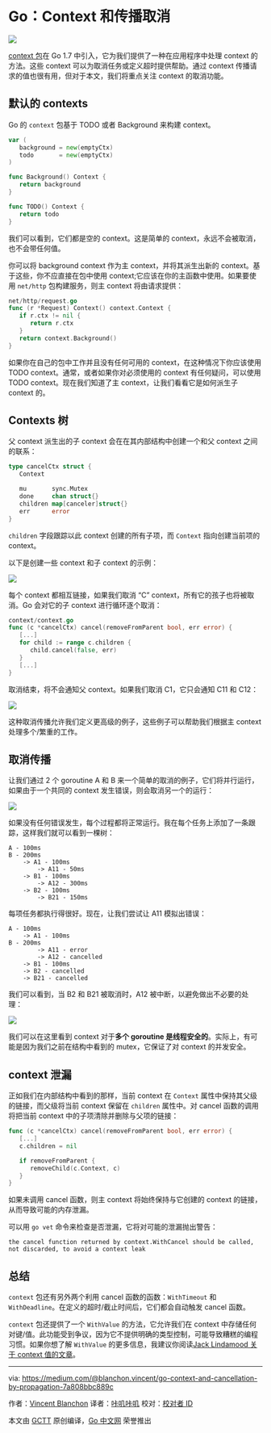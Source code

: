 # Go：Context 和传播取消

![](https://github.com/studygolang/gctt-images/tree/master/context-and-cancellation-by-propagation/image_1.png)

[context 包](https://blog.golang.org/context)在 Go 1.7 中引入，它为我们提供了一种在应用程序中处理 context 的方法。这些 context 可以为取消任务或定义超时提供帮助。通过 context 传播请求的值也很有用，但对于本文，我们将重点关注 context 的取消功能。

## 默认的 contexts
Go 的 `context` 包基于 TODO 或者 Background 来构建 context。

```go
var (
   background = new(emptyCtx)
   todo       = new(emptyCtx)
)

func Background() Context {
   return background
}

func TODO() Context {
   return todo
}
```

我们可以看到，它们都是空的 context。这是简单的 context，永远不会被取消，也不会带任何值。

你可以将 background context 作为主 context，并将其派生出新的 context。基于这些，你不应直接在包中使用 context;它应该在你的主函数中使用。如果要使用 `net/http` 包构建服务，则主 context 将由请求提供：

```go
net/http/request.go
func (r *Request) Context() context.Context {
   if r.ctx != nil {
      return r.ctx
   }
   return context.Background()
}
```

如果你在自己的包中工作并且没有任何可用的 context，在这种情况下你应该使用 TODO context。通常，或者如果你对必须使用的 context 有任何疑问，可以使用 TODO context。现在我们知道了主 context，让我们看看它是如何派生子 context 的。

## Contexts 树
父 context 派生出的子 context 会在在其内部结构中创建一个和父 context 之间的联系：

```go
type cancelCtx struct {
   Context

   mu       sync.Mutex
   done     chan struct{}
   children map[canceler]struct{}
   err      error
}
```

`children` 字段跟踪以此 context 创建的所有子项，而 `Context` 指向创建当前项的 context。

以下是创建一些 context 和子 context 的示例：

![](https://github.com/studygolang/gctt-images/tree/master/context-and-cancellation-by-propagation/image_2.png)

每个 context 都相互链接，如果我们取消 “C” context，所有它的孩子也将被取消。Go 会对它的子 context 进行循环逐个取消： 

```go
context/context.go
func (c *cancelCtx) cancel(removeFromParent bool, err error) {
   [...]
   for child := range c.children {
      child.cancel(false, err)
   }
   [...]
}
```

取消结束，将不会通知父 context。如果我们取消 C1，它只会通知 C11 和 C12：

![](https://github.com/studygolang/gctt-images/tree/master/context-and-cancellation-by-propagation/image_3.png)

这种取消传播允许我们定义更高级的例子，这些例子可以帮助我们根据主 context 处理多个/繁重的工作。

## 取消传播
让我们通过 2 个 goroutine A 和 B 来一个简单的取消的例子，它们将并行运行，如果由于一个共同的 context 发生错误，则会取消另一个的运行：

![](https://github.com/studygolang/gctt-images/tree/master/context-and-cancellation-by-propagation/image_4.png)

如果没有任何错误发生，每个过程都将正常运行。我在每个任务上添加了一条跟踪，这样我们就可以看到一棵树：

```plain
A - 100ms
B - 200ms
    -> A1 - 100ms
        -> A11 - 50ms
    -> B1 - 100ms
        -> A12 - 300ms
    -> B2 - 100ms
        -> B21 - 150ms
```

每项任务都执行得很好。现在，让我们尝试让 A11 模拟出错误：

```plain
A - 100ms
    -> A1 - 100ms
B - 200ms
        -> A11 - error
        -> A12 - cancelled
    -> B1 - 100ms
    -> B2 - cancelled
    -> B21 - cancelled
```

我们可以看到，当 B2 和 B21 被取消时，A12 被中断，以避免做出不必要的处理：

![](https://github.com/studygolang/gctt-images/tree/master/context-and-cancellation-by-propagation/image_5.png)

我们可以在这里看到 context 对于**多个 goroutine 是线程安全的**。实际上，有可能是因为我们之前在结构中看到的 mutex，它保证了对 context 的并发安全。

## context 泄漏
正如我们在内部结构中看到的那样，当前 context 在 `Context` 属性中保持其父级的链接，而父级将当前 context 保留在 `children` 属性中。对 cancel 函数的调用将把当前 context 中的子项清除并删除与父项的链接：

```go
func (c *cancelCtx) cancel(removeFromParent bool, err error) {
   [...]
   c.children = nil

   if removeFromParent {
      removeChild(c.Context, c)
   }
}
```

如果未调用 cancel 函数，则主 context 将始终保持与它创建的 context 的链接，从而导致可能的内存泄漏。

可以用 `go vet` 命令来检查是否泄漏，它将对可能的泄漏抛出警告：

```plain
the cancel function returned by context.WithCancel should be called, not discarded, to avoid a context leak
```

## 总结
`context` 包还有另外两个利用 cancel 函数的函数：`WithTimeout` 和 `WithDeadline`。在定义的超时/截止时间后，它们都会自动触发 cancel 函数。

`context` 包还提供了一个 `WithValue` 的方法，它允许我们在 context 中存储任何对键/值。此功能受到争议，因为它不提供明确的类型控制，可能导致糟糕的编程习惯。如果你想了解 `WithValue` 的更多信息，我建议你阅读[Jack Lindamood 关于 context 值的文章](https://medium.com/@cep21/how-to-correctly-use-context-context-in-go-1-7-8f2c0fafdf39)。

---

via: https://medium.com/@blanchon.vincent/go-context-and-cancellation-by-propagation-7a808bbc889c

作者：[Vincent Blanchon](https://medium.com/@blanchon.vincent)
译者：[咔叽咔叽](https://github.com/watermelo)
校对：[校对者 ID](https://github.com/校对者ID)

本文由 [GCTT](https://github.com/studygolang/GCTT) 原创编译，[Go 中文网](https://studygolang.com/) 荣誉推出
